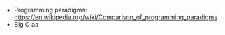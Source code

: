 - Programming paradigms: https://en.wikipedia.org/wiki/Comparison_of_programming_paradigms 
- Big O aa